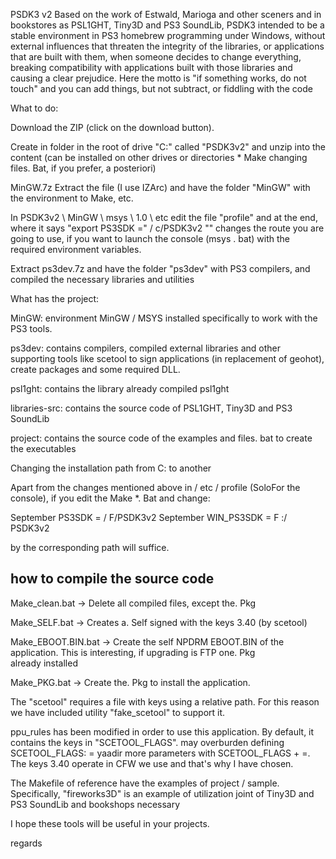 PSDK3 v2
Based on the work of Estwald, Marioga and other sceners and in bookstores as PSL1GHT, Tiny3D and PS3 SoundLib, PSDK3 intended to be a stable environment in PS3 homebrew programming under Windows, without external influences that threaten the integrity of the libraries, or applications that are built with them, when someone decides to change everything, breaking compatibility with applications built with those libraries and causing a clear prejudice. 
Here the motto is "if something works, do not touch" and you can add things, but not subtract, or fiddling with the code

What to do:

Download the ZIP (click on the download button).

Create in folder in the root of drive "C:" called "PSDK3v2" and unzip into the content (can be installed on other drives or directories * Make changing files. Bat, if you prefer, a posteriori)

MinGW.7z Extract the file (I use IZArc) and have the folder "MinGW" with the environment to Make, etc.

In PSDK3v2 \ MinGW \ msys \ 1.0 \ etc edit the file "profile" and at the end, where it says "export PS3SDK =" / c/PSDK3v2 "" changes the route you are going to use, if you want to launch the console (msys . bat) with the required environment variables.

Extract ps3dev.7z and have the folder "ps3dev" with PS3 compilers, and compiled the necessary libraries and utilities

What has the project:

MinGW: environment MinGW / MSYS installed specifically to work with the PS3 tools.

ps3dev: contains compilers, compiled external libraries and other supporting tools like scetool to sign applications (in replacement of geohot), create packages and some required DLL.

psl1ght: contains the library already compiled psl1ght

libraries-src: contains the source code of PSL1GHT, Tiny3D and PS3 SoundLib

project: contains the source code of the examples and files. bat to create the executables

Changing the installation path from C: to another

Apart from the changes mentioned above in / etc / profile (SoloFor the console), if you edit the Make *. Bat and change:

September PS3SDK = / F/PSDK3v2 September WIN_PS3SDK = F :/ PSDK3v2

by the corresponding path will suffice.

how to compile the source code
--------------------------------

Make_clean.bat -> Delete all compiled files, except the. Pkg

Make_SELF.bat -> Creates a. Self signed with the keys 3.40 (by scetool)

Make_EBOOT.BIN.bat -> Create the self NPDRM EBOOT.BIN of the application. This is interesting, if upgrading is FTP one. Pkg
                       already installed

Make_PKG.bat -> Create the. Pkg to install the application.

The "scetool" requires a file with keys using a relative path. For this reason we have included utility "fake_scetool"
to support it.

ppu_rules has been modified in order to use this application. By default, it contains the keys in "SCETOOL_FLAGS". may
overburden defining SCETOOL_FLAGS: = yaadir more parameters with SCETOOL_FLAGS + =. The keys 3.40 operate in CFW we use
and that's why I have chosen.

The Makefile of reference have the examples of project / sample. Specifically, "fireworks3D" is an example of utilization joint
of Tiny3D and PS3 SoundLib and bookshops necessary

I hope these tools will be useful in your projects.

regards
